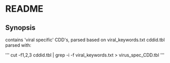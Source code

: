 # README

## Synopsis

contains 'viral specific' CDD's, parsed based on viral_keywords.txt
cddid.tbl parsed with:

'''
cut -f1,2,3 cddid.tbl | grep -i -f viral_keywords.txt > virus_spec_CDD.tbl
'''
